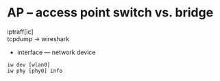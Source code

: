 # AP – access point switch vs. bridge
iptraff[ic]  
tcpdump → wireshark


* interface — network device

```
iw dev [wlan0]
iw phy [phy0] info
```